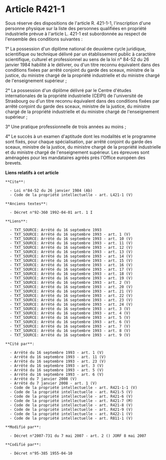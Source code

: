 # Article R421-1

Sous réserve des dispositions de l'article R. 421-1-1, l'inscription d'une personne physique sur la liste des personnes
qualifiées en propriété industrielle prévue à l'article L. 421-1 est subordonnée au respect de l'ensemble des conditions
suivantes : 

1° La possession d'un diplôme national de deuxième cycle juridique, scientifique ou technique délivré par un établissement
public à caractère scientifique, culturel et professionnel au sens de la loi n° 84-52 du 26 janvier 1984 habilité à le
délivrer, ou d'un titre reconnu équivalent dans des conditions fixées par arrêté conjoint du garde des sceaux, ministre de la
justice, du ministre chargé de la propriété industrielle et du ministre chargé de l'enseignement supérieur ; 

2° La possession d'un diplôme délivré par le Centre d'études internationales de la propriété industrielle (CEIPI) de
l'université de Strasbourg ou d'un titre reconnu équivalent dans des conditions fixées par arrêté conjoint du garde des
sceaux, ministre de la justice, du ministre chargé de la propriété industrielle et du ministre chargé de l'enseignement
supérieur ; 

3° Une pratique professionnelle de trois années au moins ; 

4° Le succès à un examen d'aptitude dont les modalités et le programme sont fixés, pour chaque spécialisation, par arrêté
conjoint du garde des sceaux, ministre de la justice, du ministre chargé de la propriété industrielle et du ministre chargé
de l'enseignement supérieur. Les épreuves sont aménagées pour les mandataires agréés près l'Office européen des brevets.

**Liens relatifs à cet article**

	**Cite**:

	  - Loi n°84-52 du 26 janvier 1984 (Ab)
	  - Code de la propriété intellectuelle - art. L421-1 (V)

	**Anciens textes**:

	  - Décret n°92-360 1992-04-01 art. 1 I

	**Liens**:

	  - TXT_SOURCE: Arrêté du 16 septembre 1993
	  - TXT_SOURCE: Arrêté du 16 septembre 1993 - art. 1 (V)
	  - TXT_SOURCE: Arrêté du 16 septembre 1993 - art. 10 (V)
	  - TXT_SOURCE: Arrêté du 16 septembre 1993 - art. 11 (V)
	  - TXT_SOURCE: Arrêté du 16 septembre 1993 - art. 12 (V)
	  - TXT_SOURCE: Arrêté du 16 septembre 1993 - art. 13 (V)
	  - TXT_SOURCE: Arrêté du 16 septembre 1993 - art. 14 (V)
	  - TXT_SOURCE: Arrêté du 16 septembre 1993 - art. 15 (V)
	  - TXT_SOURCE: Arrêté du 16 septembre 1993 - art. 16 (V)
	  - TXT_SOURCE: Arrêté du 16 septembre 1993 - art. 17 (V)
	  - TXT_SOURCE: Arrêté du 16 septembre 1993 - art. 18 (V)
	  - TXT_SOURCE: Arrêté du 16 septembre 1993 - art. 19 (V)
	  - TXT_SOURCE: Arrêté du 16 septembre 1993 - art. 2 (V)
	  - TXT_SOURCE: Arrêté du 16 septembre 1993 - art. 20 (V)
	  - TXT_SOURCE: Arrêté du 16 septembre 1993 - art. 21 (V)
	  - TXT_SOURCE: Arrêté du 16 septembre 1993 - art. 22 (V)
	  - TXT_SOURCE: Arrêté du 16 septembre 1993 - art. 23 (V)
	  - TXT_SOURCE: Arrêté du 16 septembre 1993 - art. 24 (V)
	  - TXT_SOURCE: Arrêté du 16 septembre 1993 - art. 3 (V)
	  - TXT_SOURCE: Arrêté du 16 septembre 1993 - art. 4 (V)
	  - TXT_SOURCE: Arrêté du 16 septembre 1993 - art. 5 (V)
	  - TXT_SOURCE: Arrêté du 16 septembre 1993 - art. 6 (V)
	  - TXT_SOURCE: Arrêté du 16 septembre 1993 - art. 7 (V)
	  - TXT_SOURCE: Arrêté du 16 septembre 1993 - art. 8 (V)
	  - TXT_SOURCE: Arrêté du 16 septembre 1993 - art. 9 (V)

	**Cité par**:

	  - Arrêté du 16 septembre 1993 - art. 1 (V)
	  - Arrêté du 16 septembre 1993 - art. 11 (V)
	  - Arrêté du 16 septembre 1993 - art. 23 (V)
	  - Arrêté du 16 septembre 1993 - art. 3 (V)
	  - Arrêté du 16 septembre 1993 - art. 5 (V)
	  - Arrêté du 16 septembre 1993 - art. 6 (V)
	  - Arrêté du 7 janvier 2008 (V)
	  - Arrêté du 7 janvier 2008 - art. 1 (V)
	  - Code de la propriété intellectuelle - art. R421-1-1 (V)
	  - Code de la propriété intellectuelle - art. R421-5 (V)
	  - Code de la propriété intellectuelle - art. R421-6 (V)
	  - Code de la propriété intellectuelle - art. R421-7 (M)
	  - Code de la propriété intellectuelle - art. R421-8 (V)
	  - Code de la propriété intellectuelle - art. R421-9 (V)
	  - Code de la propriété intellectuelle - art. R422-1 (V)
	  - Code de la propriété intellectuelle - art. R811-1 (V)

	**Modifié par**:

	  - Décret n°2007-731 du 7 mai 2007 - art. 2 () JORF 8 mai 2007

	**Codifié par**:

	  - Décret n°95-385 1955-04-10
